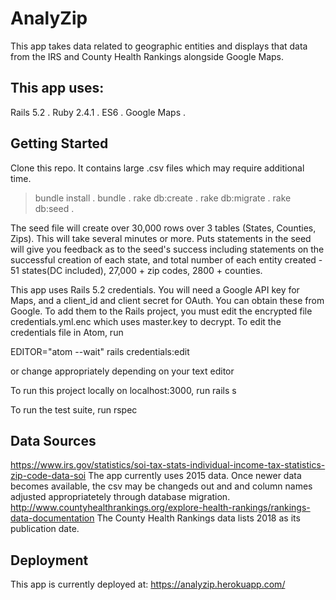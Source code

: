 # AnalyZip

This app takes data related to geographic entities and displays that data from the IRS and County Health Rankings alongside Google Maps.

## This app uses:
Rails 5.2 . 
Ruby 2.4.1 . 
ES6 . 
Google Maps . 

## Getting Started
Clone this repo. It contains large .csv files which may require additional time.
> bundle install . 
> bundle . 
> rake db:create . 
> rake db:migrate . 
> rake db:seed . 

The seed file will create over 30,000 rows over 3 tables (States, Counties, Zips). This will take several minutes or more. Puts statements in the seed will give you feedback as to the seed's success including statements on the successful creation of each state, and total number of each entity created - 51 states(DC included), 27,000 + zip codes, 2800 + counties.

This app uses Rails 5.2 credentials. You will need a Google API key for Maps, and a client_id and client secret for OAuth. You can obtain these from Google. To add them to the Rails project, you must edit the encrypted file credentials.yml.enc which uses master.key to decrypt. To edit the credentials file in Atom, run

EDITOR="atom --wait" rails credentials:edit

or change appropriately depending on your text editor

To run this project locally on localhost:3000, run
rails s

To run the test suite, run
rspec

## Data Sources
https://www.irs.gov/statistics/soi-tax-stats-individual-income-tax-statistics-zip-code-data-soi
The app currently uses 2015 data. Once newer data becomes available, the csv may be changeds out and and column names adjusted appropriatetely through database migration.
http://www.countyhealthrankings.org/explore-health-rankings/rankings-data-documentation
The County Health Rankings data lists 2018 as its publication date. 

## Deployment
This app is currently deployed at: https://analyzip.herokuapp.com/
